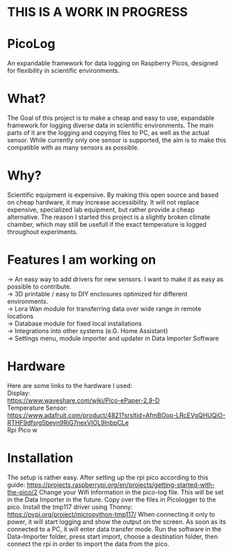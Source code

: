 # THIS IS A WORK IN PROGRESS
# PicoLog
An expandable framework for data logging on Raspberry Picos, designed for flexibility in scientific environments.

# What?
The Goal of this project is to make a cheap and easy to use, expandable framework for logging diverse data in scientific environments. The main parts of it are the logging and copying files to PC, as well as the actual sensor. While currently only one sensor is supported, the aim is to make this compatible with as many sensors as possible.

# Why?
Scientific equipment is expensive. By making this open source and based on cheap hardware, it may increase accessibility. It will not replace expensive, specialized lab equipment, but rather provide a cheap alternative. 
The reason I started this project is a slightly broken climate chamber, which may still be usefull if the exact temperature is logged throughout experiments.

# Features I am working on
-> An easy way to add drivers for new sensors. I want to make it as easy as possible to contribute.\
-> 3D printable / easy to DIY enclosures optimized for different environments.\
-> Lora Wan module for transferring data over wide range in remote locations\
-> Database module for fixed local installations\
-> Integrations into other systems (e.G. Home Assistant)\
-> Settings menu, module importer and updater in Data Importer Software

# Hardware
Here are some links to the hardware I used:\
Display:\
https://www.waveshare.com/wiki/Pico-ePaper-2.9-D \
Temperature Sensor:\
https://www.adafruit.com/product/4821?srsltid=AfmBOop-LRcEVgQHUQiO-RTHF9dfsrg5beyn9RiG7nexVIOL9lnbpCLe \
Rpi Pico w

# Installation
The setup is rather easy. After setting up the rpi pico according to this guide:
https://projects.raspberrypi.org/en/projects/getting-started-with-the-pico/2
Change your Wifi Information in the pico-log file. This will be set in the Data Importer in the future.
Copy over the files in Picologger to the pico.
Install the tmp117 driver using Thonny: https://pypi.org/project/micropython-tmp117/ 
When connecting it only to power, it will start logging and show the output on the screen. 
As soon as its connected to a PC, it will enter data transfer mode. Run the software in the Data-Importer folder, press start import, choose a destination folder, then connect the rpi in order to import the data from the pico.
